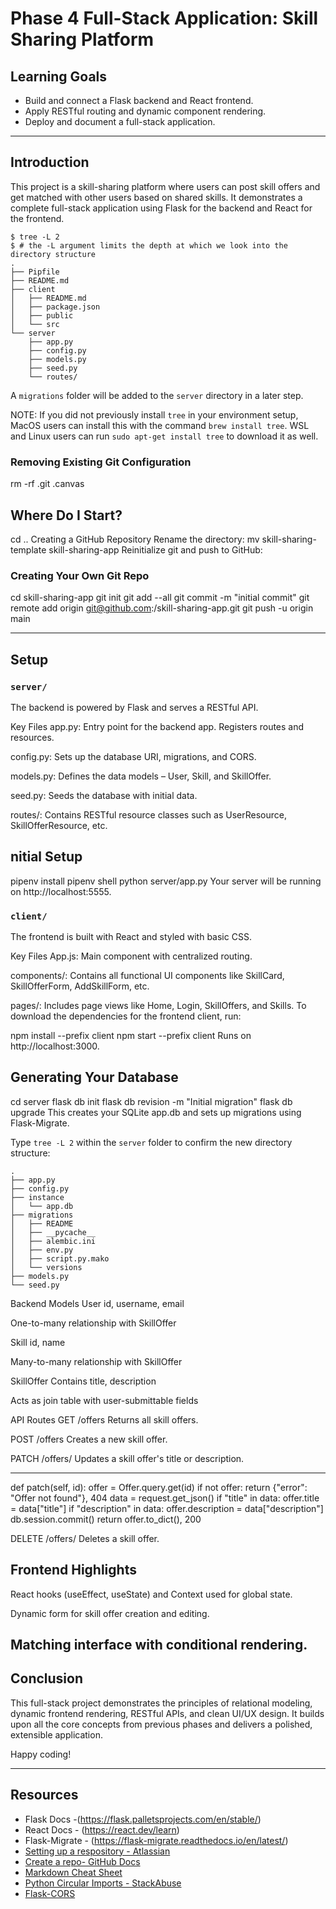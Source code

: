 # Phase 4 Full-Stack Application: Skill Sharing Platform

## Learning Goals

- Build and connect a Flask backend and React frontend.
- Apply RESTful routing and dynamic component rendering.
- Deploy and document a full-stack application.

---

## Introduction

This project is a skill-sharing platform where users can post skill offers and get matched with other users based on shared skills. It demonstrates a complete full-stack application using Flask for the backend and React for the frontend.

```console
$ tree -L 2
$ # the -L argument limits the depth at which we look into the directory structure
.
├── Pipfile
├── README.md
├── client
│   ├── README.md
│   ├── package.json
│   ├── public
│   └── src
└── server
    ├── app.py
    ├── config.py
    ├── models.py
    ├── seed.py
    └── routes/
```

A `migrations` folder will be added to the `server` directory in a later step.

NOTE: If you did not previously install `tree` in your environment setup, MacOS
users can install this with the command `brew install tree`. WSL and Linux users
can run `sudo apt-get install tree` to download it as well.

### Removing Existing Git Configuration

rm -rf .git .canvas

## Where Do I Start?

cd ..
Creating a GitHub Repository
Rename the directory:
mv skill-sharing-template skill-sharing-app
Reinitialize git and push to GitHub:

### Creating Your Own Git Repo

cd skill-sharing-app
git init
git add --all
git commit -m "initial commit"
git remote add origin git@github.com:<your-username>/skill-sharing-app.git
git push -u origin main

---

## Setup

### `server/`

The backend is powered by Flask and serves a RESTful API.

Key Files
app.py: Entry point for the backend app. Registers routes and resources.

config.py: Sets up the database URI, migrations, and CORS.

models.py: Defines the data models – User, Skill, and SkillOffer.

seed.py: Seeds the database with initial data.

routes/: Contains RESTful resource classes such as UserResource, SkillOfferResource, etc.

## nitial Setup

pipenv install
pipenv shell
python server/app.py
Your server will be running on http://localhost:5555.

### `client/`

The frontend is built with React and styled with basic CSS.

Key Files
App.js: Main component with centralized routing.

components/: Contains all functional UI components like SkillCard, SkillOfferForm, AddSkillForm, etc.

pages/: Includes page views like Home, Login, SkillOffers, and Skills.
To download the dependencies for the frontend client, run:

npm install --prefix client
npm start --prefix client
Runs on http://localhost:3000.

## Generating Your Database

cd server
flask db init
flask db revision -m "Initial migration"
flask db upgrade
This creates your SQLite app.db and sets up migrations using Flask-Migrate.

Type `tree -L 2` within the `server` folder to confirm the new directory
structure:

```console
.
├── app.py
├── config.py
├── instance
│   └── app.db
├── migrations
│   ├── README
│   ├── __pycache__
│   ├── alembic.ini
│   ├── env.py
│   ├── script.py.mako
│   └── versions
├── models.py
└── seed.py
```

Backend Models
User
id, username, email

One-to-many relationship with SkillOffer

Skill
id, name

Many-to-many relationship with SkillOffer

SkillOffer
Contains title, description

Acts as join table with user-submittable fields

API Routes
GET /offers
Returns all skill offers.

POST /offers
Creates a new skill offer.

PATCH /offers/<id>
Updates a skill offer's title or description.

---

def patch(self, id):
offer = Offer.query.get(id)
if not offer:
return {"error": "Offer not found"}, 404
data = request.get_json()
if "title" in data:
offer.title = data["title"]
if "description" in data:
offer.description = data["description"]
db.session.commit()
return offer.to_dict(), 200

DELETE /offers/<id>
Deletes a skill offer.

## Frontend Highlights

React hooks (useEffect, useState) and Context used for global state.

Dynamic form for skill offer creation and editing.

## Matching interface with conditional rendering.

## Conclusion

This full-stack project demonstrates the principles of relational modeling, dynamic frontend rendering, RESTful APIs, and clean UI/UX design. It builds upon all the core concepts from previous phases and delivers a polished, extensible application.

Happy coding!

---

## Resources

- Flask Docs -(https://flask.palletsprojects.com/en/stable/)
- React Docs - (https://react.dev/learn)
- Flask-Migrate - (https://flask-migrate.readthedocs.io/en/latest/)
- [Setting up a respository - Atlassian](https://www.atlassian.com/git/tutorials/setting-up-a-repository)
- [Create a repo- GitHub Docs](https://docs.github.com/en/get-started/quickstart/create-a-repo)
- [Markdown Cheat Sheet](https://www.markdownguide.org/cheat-sheet/)
- [Python Circular Imports - StackAbuse](https://stackabuse.com/python-circular-imports/)
- [Flask-CORS](https://flask-cors.readthedocs.io/en/latest/)

